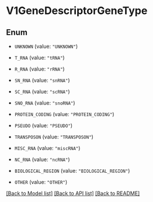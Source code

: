 # V1GeneDescriptorGeneType

## Enum


* `UNKNOWN` (value: `"UNKNOWN"`)

* `T_RNA` (value: `"tRNA"`)

* `R_RNA` (value: `"rRNA"`)

* `SN_RNA` (value: `"snRNA"`)

* `SC_RNA` (value: `"scRNA"`)

* `SNO_RNA` (value: `"snoRNA"`)

* `PROTEIN_CODING` (value: `"PROTEIN_CODING"`)

* `PSEUDO` (value: `"PSEUDO"`)

* `TRANSPOSON` (value: `"TRANSPOSON"`)

* `MISC_RNA` (value: `"miscRNA"`)

* `NC_RNA` (value: `"ncRNA"`)

* `BIOLOGICAL_REGION` (value: `"BIOLOGICAL_REGION"`)

* `OTHER` (value: `"OTHER"`)


[[Back to Model list]](../README.md#documentation-for-models) [[Back to API list]](../README.md#documentation-for-api-endpoints) [[Back to README]](../README.md)


